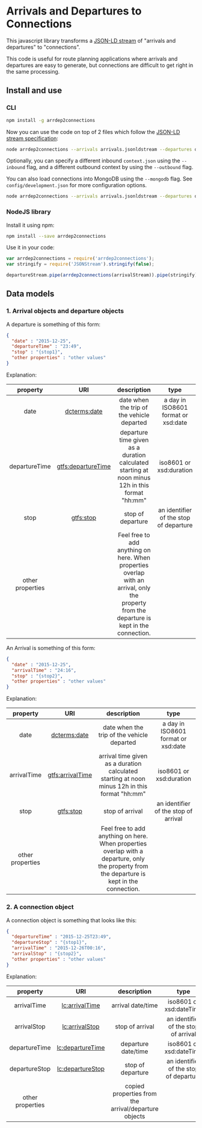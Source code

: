 # Arrivals and Departures to Connections

This javascript library transforms a [JSON-LD stream](https://github.com/pietercolpaert/jsonld-stream) of "arrivals and departures" to "connections".

This code is useful for route planning applications where arrivals and departures are easy to generate, but connections are difficult to get right in the same processing.

## Install and use

### CLI

```bash
npm install -g arrdep2connections
```

Now you can use the code on top of 2 files which follow the [JSON-LD stream specification](https://github.com/pietercolpaert/jsonld-stream):

```bash
node arrdep2connections --arrivals arrivals.jsonldstream --departures departures.jsonldstream [--inbound context.json] > connections.jsonldstream
```

Optionally, you can specify a different inbound `context.json` using the `--inbound` flag, and a different outbound context by using the `--outbound` flag. 

You can also load connections into MongoDB using the `--mongodb` flag. See `config/development.json` for more configuration options.

```bash
node arrdep2connections --arrivals arrivals.jsonldstream --departures departures.jsonldstream --mongodb
```

### NodeJS library

Install it using npm:
```bash
npm install --save arrdep2connections
```
Use it in your code:
```javascript
var arrdep2connections = require('arrdep2connections');
var stringify = require('JSONStream').stringify(false);

departureStream.pipe(arrdep2connections(arrivalStream)).pipe(stringify).pipe(process.stdout);
```

## Data models

### 1. Arrival objects and departure objects

A departure is something of this form:

```json
{
  "date" : "2015-12-25",
  "departureTime" : "23:49",
  "stop" : "{stop1}",
  "other properties" : "other values"
}
```

Explanation:

|property|URI|description|type|
|:--:|:--:|:--:|:--:|
|date|[dcterms:date](http://purl.org/dc/terms/date)|date when the trip of the vehicle departed|a day in ISO8601 format or xsd:date|
|departureTime|[gtfs:departureTime](http://vocab.gtfs.org/terms#departureTime)|departure time given as a duration calculated starting at noon minus 12h in this format "hh:mm"|iso8601 or xsd:duration|
|stop|[gtfs:stop](http://vocab.gtfs.org/terms#stop)|stop of departure|an identifier of the stop of departure |
|other properties||Feel free to add anything on here. When properties overlap with an arrival, only the property from the departure is kept in the connection.|||

An Arrival is something of this form:

```json
{
  "date" : "2015-12-25",
  "arrivalTime" : "24:16",
  "stop" : "{stop2}",
  "other properties" : "other values"
}
```

Explanation:

|property|URI|description|type|
|:--:|:--:|:--:|:--:|
|date|[dcterms:date](http://purl.org/dc/terms/date)|date when the trip of the vehicle departed|a day in ISO8601 format or xsd:date|
|arrivalTime|[gtfs:arrivalTime](http://vocab.gtfs.org/terms#arrivalTime)|arrival time given as a duration calculated starting at noon minus 12h in this format "hh:mm"|iso8601 or xsd:duration|
|stop|[gtfs:stop](http://vocab.gtfs.org/terms#stop)|stop of arrival|an identifier of the stop of arrival |
|other properties| | Feel free to add anything on here. When properties overlap with a departure, only the property from the departure is kept in the connection.|||

### 2. A connection object

A connection object is something that looks like this:

```json
{
  "departureTime" : "2015-12-25T23:49",
  "departureStop" : "{stop1}",
  "arrivalTime" : "2015-12-26T00:16",
  "arrivalStop" : "{stop2}",
  "other properties" : "other values"
}
```

Explanation:

|property|URI|description|type|
|:--:|:--:|:--:|:--:|
|arrivalTime|[lc:arrivalTime](http://semweb.mmlab.be/ns/linkedconnections#arrivalTime)|arrival date/time|iso8601 or xsd:dateTime|
|arrivalStop|[lc:arrivalStop](http://semweb.mmlab.be/ns/linkedconnections#arrivalStop)|stop of arrival|an identifier of the stop of arrival |
|departureTime|[lc:departureTime](http://semweb.mmlab.be/ns/linkedconnections#departureTime)|departure date/time|iso8601 or xsd:dateTime|
|departureStop|[lc:departureStop](http://semweb.mmlab.be/ns/linkedconnections#departureStop)|stop of departure|an identifier of the stop of departure |
|other properties||copied properties from the arrival/departure objects||
